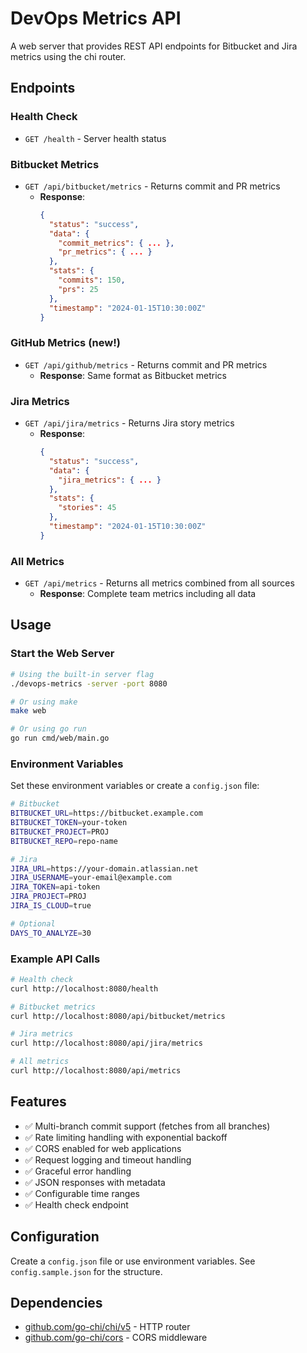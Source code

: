 # DevOps Metrics API

A web server that provides REST API endpoints for Bitbucket and Jira metrics using the chi router.

## Endpoints

### Health Check
- `GET /health` - Server health status

### Bitbucket Metrics
- `GET /api/bitbucket/metrics` - Returns commit and PR metrics
  - **Response**: 
    ```json
    {
      "status": "success",
      "data": {
        "commit_metrics": { ... },
        "pr_metrics": { ... }
      },
      "stats": {
        "commits": 150,
        "prs": 25
      },
      "timestamp": "2024-01-15T10:30:00Z"
    }
    ```

### GitHub Metrics (new!)
- `GET /api/github/metrics` - Returns commit and PR metrics
  - **Response**: Same format as Bitbucket metrics

### Jira Metrics  
- `GET /api/jira/metrics` - Returns Jira story metrics
  - **Response**:
    ```json
    {
      "status": "success", 
      "data": {
        "jira_metrics": { ... }
      },
      "stats": {
        "stories": 45
      },
      "timestamp": "2024-01-15T10:30:00Z"
    }
    ```

### All Metrics
- `GET /api/metrics` - Returns all metrics combined from all sources
  - **Response**: Complete team metrics including all data

## Usage

### Start the Web Server

```bash
# Using the built-in server flag
./devops-metrics -server -port 8080

# Or using make
make web

# Or using go run
go run cmd/web/main.go
```

### Environment Variables

Set these environment variables or create a `config.json` file:

```bash
# Bitbucket
BITBUCKET_URL=https://bitbucket.example.com
BITBUCKET_TOKEN=your-token
BITBUCKET_PROJECT=PROJ
BITBUCKET_REPO=repo-name

# Jira  
JIRA_URL=https://your-domain.atlassian.net
JIRA_USERNAME=your-email@example.com
JIRA_TOKEN=api-token
JIRA_PROJECT=PROJ
JIRA_IS_CLOUD=true

# Optional
DAYS_TO_ANALYZE=30
```

### Example API Calls

```bash
# Health check
curl http://localhost:8080/health

# Bitbucket metrics
curl http://localhost:8080/api/bitbucket/metrics

# Jira metrics  
curl http://localhost:8080/api/jira/metrics

# All metrics
curl http://localhost:8080/api/metrics
```

## Features

- ✅ Multi-branch commit support (fetches from all branches)
- ✅ Rate limiting handling with exponential backoff
- ✅ CORS enabled for web applications
- ✅ Request logging and timeout handling
- ✅ Graceful error handling
- ✅ JSON responses with metadata
- ✅ Configurable time ranges
- ✅ Health check endpoint

## Configuration

Create a `config.json` file or use environment variables. See `config.sample.json` for the structure.

## Dependencies

- [github.com/go-chi/chi/v5](https://github.com/go-chi/chi) - HTTP router
- [github.com/go-chi/cors](https://github.com/go-chi/cors) - CORS middleware